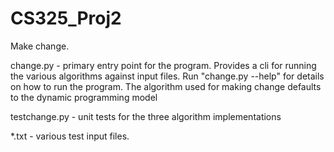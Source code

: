 # CS325_Proj2
Make change.

change.py - primary entry point for the program. Provides a cli for running
  the various algorithms against input files. Run "change.py --help" for
  details on how to run the program. The algorithm used for making change
  defaults to the dynamic programming model

testchange.py - unit tests for the three algorithm implementations

*.txt - various test input files.
